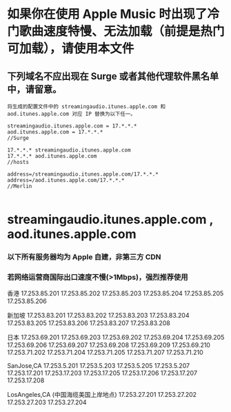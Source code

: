 # 如果你在使用 Apple Music 时出现了冷门歌曲速度特慢、无法加载（前提是热门可加载），请使用本文件

## 下列域名不应出现在 Surge 或者其他代理软件黑名单中，请留意。

```
将生成的配置文件中的 streamingaudio.itunes.apple.com 和 aod.itunes.apple.com 对应 IP 替换为以下任一。

streamingaudio.itunes.apple.com = 17.*.*.*
aod.itunes.apple.com = 17.*.*.*
//Surge

17.*.*.* streamingaudio.itunes.apple.com
17.*.*.* aod.itunes.apple.com 
//hosts

address=/streamingaudio.itunes.apple.com/17.*.*.*
address=/aod.itunes.apple.com/17.*.*.*
//Merlin


```
# streamingaudio.itunes.apple.com , aod.itunes.apple.com

### 以下所有服务器均为 Apple 自建，非第三方 CDN 
### 若网络运营商国际出口速度不慢(>1Mbps)，强烈推荐使用

香港 17.253.85.201 17.253.85.202 17.253.85.203 17.253.85.204 17.253.85.205 17.253.85.206

新加坡 17.253.83.201 17.253.83.202 17.253.83.203 17.253.83.204 17.253.83.205 17.253.83.206 17.253.83.207 17.253.83.208

日本 17.253.69.201 17.253.69.203 17.253.69.202 17.253.69.204 17.253.69.205 17.253.69.206 17.253.69.207 17.253.69.208 17.253.69.209 17.253.69.210 17.253.71.202 17.253.71.204 17.253.71.205 17.253.71.207 17.253.71.210

SanJose,CA 17.253.5.201 17.253.5.203 17.253.5.205 17.253.5.207 17.253.17.201 17.253.17.203 17.253.17.205 17.253.17.206 17.253.17.207 17.253.17.208

LosAngeles,CA (中国海缆美国上岸地点) 17.253.27.201 17.253.27.202 17.253.27.203 17.253.27.204


